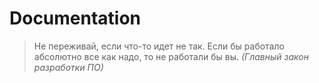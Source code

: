 # Documentation
> Не переживай, если что-то идет не так.
> Если бы работало абсолютно все как надо, то не работали бы вы.
> *(Главный закон разработки ПО)*

